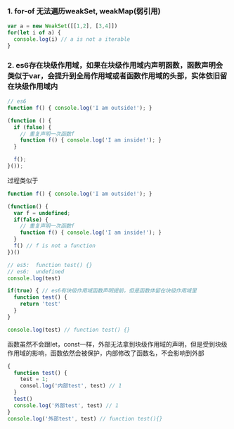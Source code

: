 ### 1. for-of 无法遍历weakSet, weakMap(弱引用)
```js
var a = new WeakSet([[1,2], [3,4]])
for(let i of a) {
  console.log(i) // a is not a iterable
}
```


### 2. es6存在块级作用域，如果在块级作用域内声明函数，函数声明会类似于var，会提升到全局作用域或者函数作用域的头部，实体依旧留在块级作用域内

```js
// es6
function f() { console.log('I am outside!'); }

(function () {
  if (false) {
    // 重复声明一次函数f
    function f() { console.log('I am inside!'); }
  }

  f();
}());
```
过程类似于

```js
function f() { console.log('I am outside!'); }

(function() {
  var f = undefined;
  if(false) {
    // 重复声明一次函数f
    function f() { console.log('I am inside!'); }
  }
  f() // f is not a function
})()
```


```js
// es5:  function test() {}
// es6:  undefined
console.log(test)

if(true) { // es6有块级作用域函数声明提前，但是函数体留在块级作用域里
  function test() {
    return 'test'
  }
}

console.log(test) // function test() {} 

```


函数虽然不会跟let，const一样，外部无法拿到块级作用域的声明，但是受到块级作用域的影响，函数依然会被保护，内部修改了函数名，不会影响到外部
```js
{
  function test() {
    test = 1;
    consol.log('内部test', test) // 1
  }
  test()
  console.log('外部test', test) // 1
}
console.log('外部test', test) // function test(){}
```

